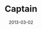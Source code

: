 ---
layout: music 
title: "Captain"
date: 2013-03-02 
description: "Original song written for the \"Follow the Leader\" series."
audio: "http://s3.amazonaws.com/crossroads-media/music/audio/Captain.mp3"
audio-duration: "03:40"
src: "http://s3.amazonaws.com/crossroads-media/images/DefaultVideoImage.jpg"
---